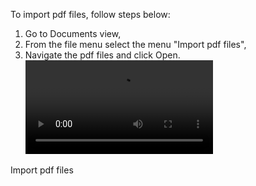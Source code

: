 To import pdf files, follow steps below:

1. Go to Documents view, 
2. From the file menu select the menu "Import pdf files", 
3. Navigate the pdf files and click Open.
![type:video](assets/media/import_pdf.mp4)
<figcaption>Import pdf files</figcaption>